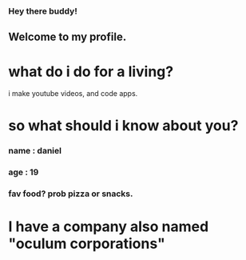 ### Hey there buddy!
## Welcome to my profile.
# what do i do for a living?
i make youtube videos, and code apps.
# so what should i know about you?
### name : daniel
### age : 19
### fav food? prob pizza or snacks.
# I have a company also named "oculum corporations"
